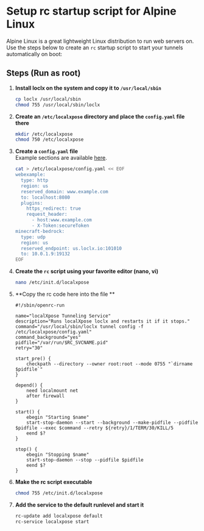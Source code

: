 # Setup rc startup script for Alpine Linux

Alpine Linux is a great lightweight Linux distribution to run web servers on. Use the steps below to create an `rc` startup script to start your tunnels automatically on boot:

## Steps (Run as root)

1. **Install loclx on the system and copy it to `/usr/local/sbin`**
    ```sh
    cp loclx /usr/local/sbin
    chmod 755 /usr/local/sbin/loclx
    ```

2. **Create an `/etc/localxpose` directory and place the `config.yaml` file there**
    ```sh
    mkdir /etc/localxpose
    chmod 750 /etc/localxpose
    ```

3. **Create a `config.yaml` file**  
   Example sections are available [here](https://localxpose.io/docs/cli/config.yaml).
    ```sh
    cat > /etc/localxpose/config.yaml << EOF
    webexample:
      type: http
      region: us
      reserved_domain: www.example.com
      to: localhost:8080
      plugins:
        https_redirect: true
        request_header:
          - host:www.example.com
          - X-Token:secureToken
    minecraft-bedrock:
      type: udp
      region: us
      reserved_endpoint: us.loclx.io:101010
      to: 10.0.1.9:19132
    EOF
    ```

4. **Create the `rc` script using your favorite editor (nano, vi)**
    ```sh
    nano /etc/init.d/localxpose
    ```

5. **Copy the rc code here into the file **
    ```openrc-run
    #!/sbin/openrc-run
    
    name="localXpose Tunneling Service"
    description="Runs localXpose loclx and restarts it if it stops."
    command="/usr/local/sbin/loclx tunnel config -f /etc/localxpose/config.yaml"
    command_background="yes"
    pidfile="/var/run/$RC_SVCNAME.pid"
    retry="30"
    
    start_pre() {
        checkpath --directory --owner root:root --mode 0755 "`dirname $pidfile`"
    }
    
    depend() {
        need localmount net
        after firewall
    }
    
    start() {
        ebegin "Starting $name"
        start-stop-daemon --start --background --make-pidfile --pidfile $pidfile --exec $command --retry ${retry}/1/TERM/30/KILL/5
        eend $?
    }
    
    stop() {
        ebegin "Stopping $name"
        start-stop-daemon --stop --pidfile $pidfile
        eend $?
    }
    ```

6. **Make the rc script executable**
    ```sh
    chmod 755 /etc/init.d/localxpose
    ```

7. **Add the service to the default runlevel and start it**
    ```sh
    rc-update add localxpose default
    rc-service localxpose start
    ```
